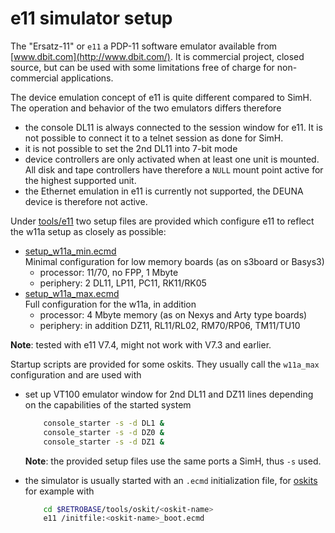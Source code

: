 # e11 simulator setup

The "Ersatz-11" or `e11` a PDP-11 software emulator available from
[www.dbit.com](http://www.dbit.com/). It is commercial project, closed
source, but can be used with some limitations free of charge for
non-commercial applications.

The device emulation concept of e11 is quite different compared to SimH.
The operation and behavior of the two emulators differs therefore
- the console DL11 is always connected to the session window for e11.
  It is not possible to connect it to a telnet session as done for SimH.
- it is not possible to set the 2nd DL11 into 7-bit mode
- device controllers are only activated when at least one unit is mounted.
  All disk and tape controllers have therefore a `NULL` mount point active
  for the highest supported unit.
- the Ethernet emulation in e11 is currently not supported, the DEUNA device
  is therefore not active.

Under [tools/e11](../tools/e11) two setup files are provided which
configure e11 to reflect the w11a setup as closely as possible:
- [setup_w11a_min.ecmd](../tools/e11/setup_w11a_min.ecmd)  
  Minimal configuration for low memory boards (as on s3board or Basys3)
  - processor: 11/70, no FPP, 1 Mbyte
  - periphery:   2 DL11, LP11, PC11, RK11/RK05
- [setup_w11a_max.ecmd](../tools/e11/setup_w11a_max.ecmd)  
  Full configuration for the w11a, in addition
  - processor: 4 Mbyte memory (as on Nexys and Arty type boards)
  - periphery: in addition DZ11, RL11/RL02, RM70/RP06, TM11/TU10

**Note**: tested with e11 V7.4, might not work with V7.3 and earlier.

Startup scripts are provided for some oskits. They usually call the `w11a_max`
configuration and are used with
- set up VT100 emulator window for 2nd DL11 and DZ11 lines depending on the
  capabilities of the started system
  ```bash
      console_starter -s -d DL1 &
      console_starter -s -d DZ0 &
      console_starter -s -d DZ1 &
  ```
   **Note**: the provided setup files use the same ports a SimH, thus `-s` used.

- the simulator is usually started with an `.ecmd` initialization file, for
  [oskits](../tools/oskit/README.md) for example with
  ```bash
      cd $RETROBASE/tools/oskit/<oskit-name>
      e11 /initfile:<oskit-name>_boot.ecmd
  ```
